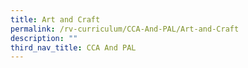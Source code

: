 ```yaml
---
title: Art and Craft
permalink: /rv-curriculum/CCA-And-PAL/Art-and-Craft
description: ""
third_nav_title: CCA And PAL
---
```

